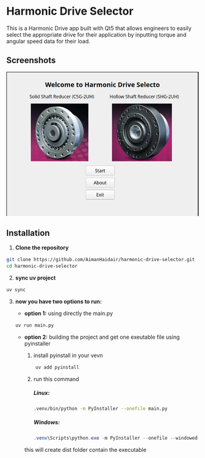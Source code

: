 # Harmonic Drive Selector
This is a Harmonic Drive app built with Qt5 that allows engineers to easily select the appropriate drive for their application by inputting torque and angular speed data for their load.

## Screenshots
![Description of image](screenshots/main_window.png)

## Installation

1. **Clone the repository**  

```bash
git clone https://github.com/AimanHaidair/harmonic-drive-selector.git
cd harmonic-drive-selector
```

2. **sync uv project**

```bash
uv sync
```

3. **now you have two options to run:**
    - **option 1:** using directly the main.py
    ```bash
    uv run main.py
    ```

    - **option 2:** building the project and get one exeutable file using pyinstaller

        1. install pyinstall in your vevn

        ```bash
            uv add pyinstall
        ```
        2. run this command

            ##### Linux:
            ```bash
            .venv/bin/python -m PyInstaller --onefile main.py
            ```

            ##### Windows:
            ```powershell
            .venv\Scripts\python.exe -m PyInstaller --onefile --windowed main.py
            ```

        this will create dist folder contain the executable







